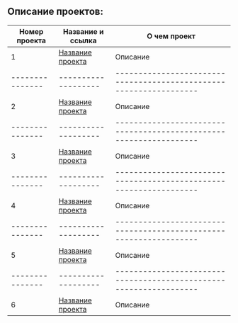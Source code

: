 ## Описание проектов:
| Номер проекта | Название и ссылка | О чем проект                                                     |
|---------------|-------------------|------------------------------------------------------------------|
|1              |[Название проекта]()| Описание
|---------------|-------------------|------------------------------------------------------------------|
|2              |[Название проекта]()| Описание
|---------------|-------------------|------------------------------------------------------------------|
|3              |[Название проекта]()| Описание
|---------------|-------------------|------------------------------------------------------------------|
|4              |[Название проекта]()| Описание
|---------------|-------------------|------------------------------------------------------------------|
|5              |[Название проекта]()| Описание
|---------------|-------------------|------------------------------------------------------------------|
|6              |[Название проекта]()| Описание
